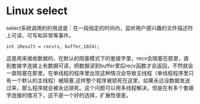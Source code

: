 # Linux  select

select系统调用的的用途是：在一段指定的时间内，监听用户感兴趣的文件描述符上可读、可写和异常等事件。

```
int iResult = recv(s, buffer,1024);
```

这是用来接收数据的，在默认的阻塞模式下的套接字里，recv会阻塞在那里，直到套接字连接上有数据可读，把数据读到buffer里后recv函数才会返回，不然就会一直阻塞在那里。在单线程的程序里出现这种情况会导致主线程（单线程程序里只有一个默认的主线程）被阻塞,这样整个程序被锁死在这里，如果永远没数据发送过来，那么程序就会被永远锁死。这个问题可以用多线程解决，但是在有多个套接字连接的情况下，这不是一个好的选择，扩展性很差。

  


